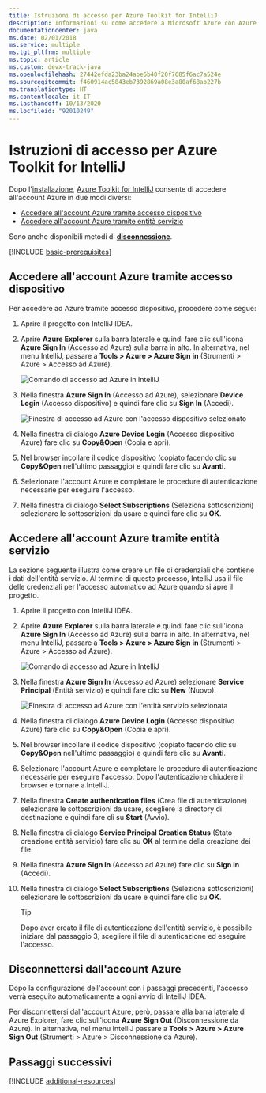 ```yaml
---
title: Istruzioni di accesso per Azure Toolkit for IntelliJ
description: Informazioni su come accedere a Microsoft Azure con Azure Toolkit for IntelliJ.
documentationcenter: java
ms.date: 02/01/2018
ms.service: multiple
ms.tgt_pltfrm: multiple
ms.topic: article
ms.custom: devx-track-java
ms.openlocfilehash: 27442efda23ba24abe6b40f20f7685f6ac7a524e
ms.sourcegitcommit: f460914ac5843eb7392869a08e3a80af68ab227b
ms.translationtype: HT
ms.contentlocale: it-IT
ms.lasthandoff: 10/13/2020
ms.locfileid: "92010249"
---
```

# <a name="sign-in-instructions-for-the-azure-toolkit-for-intellij"></a>Istruzioni di accesso per Azure Toolkit for IntelliJ

Dopo l'[installazione](https://www.jetbrains.com/help/idea/managing-plugins.html), [Azure Toolkit for IntelliJ](https://plugins.jetbrains.com/plugin/8053) consente di accedere all'account Azure in due modi diversi:

  - [Accedere all'account Azure tramite accesso dispositivo](#sign-in-to-your-azure-account-by-device-login)
  - [Accedere all'account Azure tramite entità servizio](#sign-in-to-your-azure-account-by-service-principal)

Sono anche disponibili metodi di [**disconnessione**](#sign-out-of-your-azure-account).

[!INCLUDE [basic-prerequisites](includes/basic-prerequisites.md)]

## <a name="sign-in-to-your-azure-account-by-device-login"></a>Accedere all'account Azure tramite accesso dispositivo

Per accedere ad Azure tramite accesso dispositivo, procedere come segue:

1. Aprire il progetto con IntelliJ IDEA.

1. Aprire **Azure Explorer** sulla barra laterale e quindi fare clic sull'icona **Azure Sign In** (Accesso ad Azure) sulla barra in alto. In alternativa, nel menu IntelliJ, passare a **Tools > Azure > Azure Sign in** (Strumenti > Azure > Accesso ad Azure).

   ![Comando di accesso ad Azure in IntelliJ][I01]

1. Nella finestra **Azure Sign In** (Accesso ad Azure), selezionare **Device Login** (Accesso dispositivo) e quindi fare clic su **Sign In** (Accedi).

   ![Finestra di accesso ad Azure con l'accesso dispositivo selezionato][I02]

1. Nella finestra di dialogo **Azure Device Login** (Accesso dispositivo Azure) fare clic su **Copy&Open** (Copia e apri).

1. Nel browser incollare il codice dispositivo (copiato facendo clic su **Copy&Open** nell'ultimo passaggio) e quindi fare clic su **Avanti**.

1. Selezionare l'account Azure e completare le procedure di autenticazione necessarie per eseguire l'accesso.

1. Nella finestra di dialogo **Select Subscriptions** (Seleziona sottoscrizioni) selezionare le sottoscrizioni da usare e quindi fare clic su **OK**.


## <a name="sign-in-to-your-azure-account-by-service-principal"></a>Accedere all'account Azure tramite entità servizio

La sezione seguente illustra come creare un file di credenziali che contiene i dati dell'entità servizio. Al termine di questo processo, IntelliJ usa il file delle credenziali per l'accesso automatico ad Azure quando si apre il progetto.

1. Aprire il progetto con IntelliJ IDEA.

1. Aprire **Azure Explorer** sulla barra laterale e quindi fare clic sull'icona **Azure Sign In** (Accesso ad Azure) sulla barra in alto. In alternativa, nel menu IntelliJ, passare a **Tools > Azure > Azure Sign in** (Strumenti > Azure > Accesso ad Azure).

   ![Comando di accesso ad Azure in IntelliJ][I01]

1. Nella finestra **Azure Sign In** (Accesso ad Azure) selezionare **Service Principal** (Entità servizio) e quindi fare clic su **New** (Nuovo).

   ![Finestra di accesso ad Azure con l'entità servizio selezionata][A02]

1. Nella finestra di dialogo **Azure Device Login** (Accesso dispositivo Azure) fare clic su **Copy&Open** (Copia e apri).

1. Nel browser incollare il codice dispositivo (copiato facendo clic su **Copy&Open** nell'ultimo passaggio) e quindi fare clic su **Avanti**.

1. Selezionare l'account Azure e completare le procedure di autenticazione necessarie per eseguire l'accesso. Dopo l'autenticazione chiudere il browser e tornare a IntelliJ.

1. Nella finestra **Create authentication files** (Crea file di autenticazione) selezionare le sottoscrizioni da usare, scegliere la directory di destinazione e quindi fare cli su **Start** (Avvio).

1. Nella finestra di dialogo **Service Principal Creation Status** (Stato creazione entità servizio) fare clic su **OK** al termine della creazione dei file.

1. Nella finestra **Azure Sign In** (Accesso ad Azure) fare clic su **Sign in** (Accedi). 

1. Nella finestra di dialogo **Select Subscriptions** (Seleziona sottoscrizioni) selezionare le sottoscrizioni da usare e quindi fare clic su **OK**.

   > [!TIP]
   > Dopo aver creato il file di autenticazione dell'entità servizio, è possibile iniziare dal passaggio 3, scegliere il file di autenticazione ed eseguire l'accesso.

## <a name="sign-out-of-your-azure-account"></a>Disconnettersi dall'account Azure

Dopo la configurazione dell'account con i passaggi precedenti, l'accesso verrà eseguito automaticamente a ogni avvio di IntelliJ IDEA. 

Per disconnettersi dall'account Azure, però, passare alla barra laterale di Azure Explorer, fare clic sull'icona **Azure Sign Out** (Disconnessione da Azure). In alternativa, nel menu IntelliJ passare a **Tools > Azure > Azure Sign Out** (Strumenti > Azure > Disconnessione da Azure).


## <a name="next-steps"></a>Passaggi successivi

[!INCLUDE [additional-resources](includes/additional-resources.md)]

<!-- URL List -->

<!-- IMG List -->

[I01]: media/sign-in-instructions/I01.png
[I02]: media/sign-in-instructions/I02.png

[A02]: media/sign-in-instructions/A02.png

